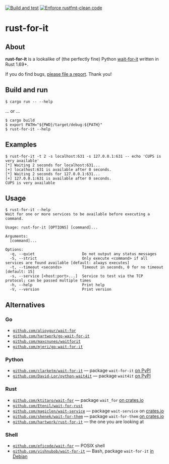[![Build and test](https://github.com/hartwork/rust-for-it/actions/workflows/build_and_test.yml/badge.svg)](https://github.com/hartwork/rust-for-it/actions/workflows/build_and_test.yml)
[![Enforce rustfmt-clean code](https://github.com/hartwork/rust-for-it/actions/workflows/enforce_rustfmt.yml/badge.svg)](https://github.com/hartwork/rust-for-it/actions/workflows/enforce_rustfmt.yml)


# rust-for-it

## About

**rust-for-it** is a lookalike of
(the perfectly fine)
Python [wait-for-it](https://github.com/clarketm/wait-for-it)
written in Rust 1.69+.

If you do find bugs, [please file a report](https://github.com/hartwork/rust-for-it/issues).
Thank you!


## Build and run

```console
$ cargo run -- --help
```

… or …

```console
$ cargo build
$ export PATH="${PWD}/target/debug:${PATH}"
$ rust-for-it --help
```


## Examples

```console
$ rust-for-it -t 2 -s localhost:631 -s 127.0.0.1:631 -- echo 'CUPS is very available'
[*] Waiting 2 seconds for localhost:631...
[+] localhost:631 is available after 0 seconds.
[*] Waiting 2 seconds for 127.0.0.1:631...
[+] 127.0.0.1:631 is available after 0 seconds.
CUPS is very available
```


## Usage

```console
$ rust-for-it --help
Wait for one or more services to be available before executing a command.

Usage: rust-for-it [OPTIONS] [command]...

Arguments:
  [command]...  

Options:
  -q, --quiet                     Do not output any status messages
  -S, --strict                    Only execute <command> if all services are found available [default: always executes]
  -t, --timeout <seconds>         Timeout in seconds, 0 for no timeout [default: 15]
  -s, --service [<host:port>...]  Service to test via the TCP protocol; can be passed multiple times
  -h, --help                      Print help
  -V, --version                   Print version
```


## Alternatives

### Go

- [`github.com/alioygur/wait-for`](https://github.com/alioygur/wait-for)
- [`github.com/hartwork/go-wait-for-it`](https://github.com/hartwork/go-wait-for-it)
- [`github.com/maxcnunes/waitforit`](https://github.com/maxcnunes/waitforit)
- [`github.com/mjeri/go-wait-for-it`](https://github.com/mjeri/go-wait-for-it)


### Python

- [`github.com/clarketm/wait-for-it`](https://github.com/clarketm/wait-for-it)
  — package `wait-for-it` [on PyPI](https://pypi.org/project/wait-for-it/)
- [`github.com/David-Lor/python-wait4it`](https://github.com/David-Lor/python-wait4it/)
  — package `wait4it` [on PyPI](https://pypi.org/project/wait4it/)


### Rust

- [`github.com/ktitaro/wait-for`](https://github.com/ktitaro/wait-for)
  — package `wait_for` [on crates.io](https://crates.io/crates/wait_for)
- [`github.com/Etenil/wait-for-rust`](https://github.com/Etenil/wait-for-rust)
- [`github.com/magiclen/wait-service`](https://github.com/magiclen/wait-service)
  — package `wait-service` on [crates.io](https://crates.io/crates/wait-service)
- [`github.com/shenek/wait-for-them`](https://github.com/shenek/wait-for-them)
  — package `wait-for-them` [on crates.io](https://crates.io/crates/wait-for-them)
- [`github.com/hartwork/rust-for-it`](https://github.com/hartwork/rust-for-it) — the one you are looking at

### Shell

- [`github.com/eficode/wait-for`](https://github.com/eficode/wait-for)
  — POSIX shell
- [`github.com/vishnubob/wait-for-it`](https://github.com/vishnubob/wait-for-it)
  — Bash, package `wait-for-it` [in Debian](https://packages.debian.org/unstable/wait-for-it)
